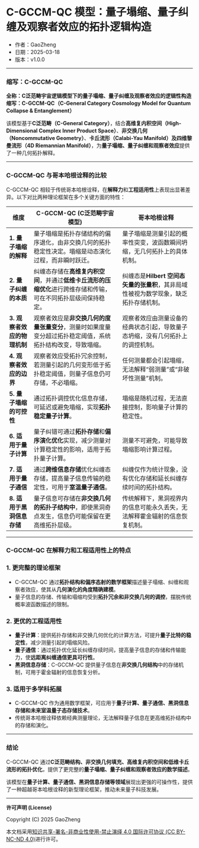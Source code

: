 # **C-GCCM-QC 模型：量子塌缩、量子纠缠及观察者效应的拓扑逻辑构造**

- 作者：GaoZheng
- 日期：2025-03-18
- 版本：v1.0.0

---

### **缩写：C-GCCM-QC**  
**全称：C泛范畴宇宙逻辑模型下的量子塌缩、量子纠缠及观察者效应的逻辑性构造**  
**缩写：C-GCCM-QC（C-General Category Cosmology Model for Quantum Collapse & Entanglement）**  

该模型基于**C泛范畴（C-General Category）**，结合**高维复内积空间（High-Dimensional Complex Inner Product Space）**、**非交换几何（Noncommutative Geometry）**、**卡丘流形（Calabi-Yau Manifold）**及**四维黎曼流形（4D Riemannian Manifold）**，为**量子塌缩、量子纠缠和观察者效应**提供了一种几何拓扑解释。

---

### **C-GCCM-QC 与哥本哈根诠释的比较**

C-GCCM-QC 相较于传统哥本哈根诠释，在**解释力**和**工程适用性**上表现出显著差异。以下对比两种理论框架在多个关键方面的特性：

| 维度 | C-GCCM-QC (C泛范畴宇宙模型) | 哥本哈根诠释 |
|------|------------------------|--------------|
| **1. 量子塌缩的解释** | 量子塌缩是拓扑存储结构的偏序退化，由非交换几何的拓扑稳定性决定。塌缩是动态演化过程，而非瞬时跃迁。 | 量子塌缩是测量引起的概率性突变，波函数瞬间坍缩，无几何拓扑上的具体机制。 |
| **2. 量子纠缠的本质** | 纠缠态存储在**高维复内积空间**，并通过**低维卡丘流形的压缩优化**进行跨维存储和传输，可在不同拓扑层级间保持稳定。 | 纠缠态是**Hilbert 空间态矢量的张量积**，其非局域性被视为数学现象，缺乏拓扑存储机制。 |
| **3. 观察者效应的物理机制** | 观察者效应是**非交换几何的度量张量变分**，测量时如果度量变分超过拓扑稳定阈值，系统拓扑结构改变，导致塌缩。 | 观察者效应由测量设备的经典状态引起，导致量子态坍缩，没有几何拓扑上的调控机制。 |
| **4. 观察者效应的边界** | 观察者效应受拓扑冗余控制，若测量引起的几何变形低于拓扑稳定阈值，则量子信息仍可存储，不必塌缩。 | 任何测量都会引起塌缩，无法解释“弱测量”或“非破坏性测量”机制。 |
| **5. 量子塌缩的可控性** | 通过拓扑调控优化信息存储，可延迟或避免塌缩，实现**拓扑稳定量子计算**。 | 塌缩是随机过程，无法直接控制，影响量子计算的稳定性。 |
| **6. 适用于量子计算** | 量子纠错可通过**拓扑存储**和**偏序演化优化**实现，减少测量对计算稳定性的影响，适用于拓扑量子计算。 | 测量不可避免，可能导致塌缩影响计算过程。 |
| **7. 适用于量子通信** | 通过**跨维信息存储**优化纠缠态存储，提高量子信息传输的稳定性，可用于**室温量子通信**。 | 纠缠仅作为统计现象，没有优化存储和延长纠缠存续时间的拓扑结构。 |
| **8. 适用于黑洞信息存储** | 量子信息可存储在**非交换几何的拓扑子结构中**，即使黑洞奇点发生，信息仍可能保留在更高维拓扑层级。 | 传统解释下，黑洞视界内的信息可能永久丢失，无法解释霍金辐射的信息恢复机制。 |

---

### **C-GCCM-QC 在解释力和工程适用性上的特点**

### 1. **更完整的理论框架**
- C-GCCM-QC 通过**拓扑结构和偏序态射的数学框架**描述量子塌缩、纠缠和观察者效应，使其从**几何演化的角度精确建模**。
- 量子信息的存储、传输和塌缩均受到**拓扑冗余和非交换几何的调控**，摆脱传统概率波函数描述的限制。

### 2. **更优的工程适用性**
- **量子计算**：提供拓扑存储和非交换几何优化的计算方法，可提升**量子比特的稳定性**，减少测量引起的塌缩风险。
- **量子通信**：通过拓扑优化延长纠缠存续时间，提高量子信息的存储和传输能力，使**远距离纠缠通信更具可行性**。
- **黑洞信息存储**：C-GCCM-QC 提供量子信息在**非交换几何结构**中的存储机制，可用于霍金辐射的信息恢复分析。

### 3. **适用于多学科拓展**
- C-GCCM-QC 作为通用数学框架，可应用于**量子计算、量子通信、黑洞信息存储和未来室温量子态存储技术**。
- 传统哥本哈根诠释依赖经典测量理论，无法解释量子信息在更高维拓扑结构中的存储和演化。

---

### **结论**
C-GCCM-QC 通过**C泛范畴结构、非交换几何填充、高维复内积空间和低维卡丘流形的拓扑优化**，提供了更完整的**量子塌缩、量子纠缠和观察者效应的数学描述**。  

该模型在**量子计算、量子通信、黑洞信息存储等领域**展现出更强的可操作性，提供了一种超越哥本哈根诠释的新型理论框架，推动未来量子科技发展。

---

**许可声明 (License)**

Copyright (C) 2025 GaoZheng 

本文档采用[知识共享-署名-非商业性使用-禁止演绎 4.0 国际许可协议 (CC BY-NC-ND 4.0)](https://creativecommons.org/licenses/by-nc-nd/4.0/deed.zh-Hans)进行许可。
